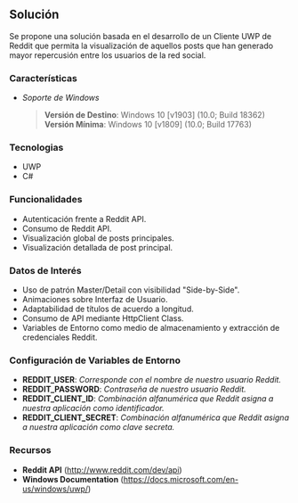 ## Solución
Se propone una solución basada en el desarrollo de un Cliente UWP de Reddit que permita la visualización de aquellos posts que han generado mayor repercusión entre los usuarios de la red social.

### Características
-   *Soporte de Windows*
      >   **Versión de Destino**: Windows 10 [v1903] (10.0; Build 18362)
      >   **Versión Mínima**:     Windows 10 [v1809] (10.0; Build 17763)

### Tecnologias
-   UWP
-   C#

### Funcionalidades
-   Autenticación frente a Reddit API.
-   Consumo de Reddit API.
-   Visualización global de posts principales.
-   Visualización detallada de post principal.

### Datos de Interés
-   Uso de patrón Master/Detail con visibilidad "Side-by-Side".
-   Animaciones sobre Interfaz de Usuario.
-   Adaptabilidad de títulos de acuerdo a longitud.
-   Consumo de API mediante HttpClient Class.
-   Variables de Entorno como medio de almacenamiento y extracción de credenciales Reddit.

### Configuración de Variables de Entorno
-   **REDDIT_USER**: *Corresponde con el nombre de nuestro usuario Reddit.*
-   **REDDIT_PASSWORD**: *Contraseña de nuestro usuario Reddit.*
-   **REDDIT_CLIENT_ID**: *Combinación alfanumérica que Reddit asigna a nuestra aplicación como identificador.*
-   **REDDIT_CLIENT_SECRET**: *Combinación alfanumérica que Reddit asigna a nuestra aplicación como clave secreta.*

### Recursos
-   **Reddit API** (http://www.reddit.com/dev/api)
-   **Windows Documentation** (https://docs.microsoft.com/en-us/windows/uwp/)